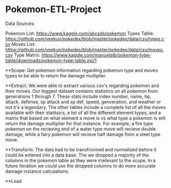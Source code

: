 # Pokemon-ETL-Project
Data Sources:

  Pokemon List: https://www.kaggle.com/abcsds/pokemon
  Types Table: https://github.com/veekun/pokedex/blob/master/pokedex/data/csv/types.csv
  Moves List: https://github.com/veekun/pokedex/blob/master/pokedex/data/csv/moves.csv
  Type Matrix: https://www.kaggle.com/manuelalb/pokemon-type-table/downloads/pokemon-type-table.zip/1

**Scope: Get pokemon information regarding pokemon type and moves types to be able to return the damage multiplier.

**Extract:
We were able to extract various csv's regarding pokemon and their moves. Our biggest dataset contains statistics on all pokemon from generations 1 through 7. These stats include index number, name, hp, attack, defense, sp attack and sp def, speed, genveration, and weather or not it's a legendary. The other tables include a complete list of all the moves available with their statitsics, a list of all the different element types, and a matrix that based on what element a move is vs what type a pokemon is will return the damage multiplier for that instance. For example, a fire type pokemon on the recieving end of a water type move will recieve double damage, while a fairy pokemon will recieve half damage from a steel type move.

**Transform:
The data had to be transfrormed and normalized before it could be entered into a data base. The we dropped a majority of the columns in the pokemon table as they were irrelevant to the scope. In a future iteration we could use the dropped columns to do more accurate damage instance calculations.

**Load
